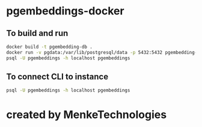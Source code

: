 # pgembeddings-docker

## To build and run

```sh
docker build -t pgembedding-db .
docker run -v pgdata:/var/lib/postgresql/data -p 5432:5432 pgembedding-db
psql -U pgembeddings -h localhost pgembeddings
```

## To connect CLI to instance

```sh
psql -U pgembeddings -h localhost pgembeddings
```
# created by MenkeTechnologies

